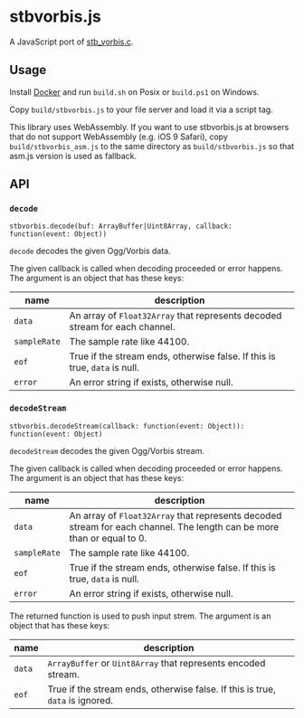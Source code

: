 # stbvorbis.js

A JavaScript port of [stb_vorbis.c](https://github.com/nothings/stb).

## Usage

Install [Docker](https://www.docker.com/) and run `build.sh` on Posix or `build.ps1` on Windows.

Copy `build/stbvorbis.js` to your file server and load it via a script tag.

This library uses WebAssembly. If you want to use stbvorbis.js at browsers that do not support WebAssembly (e.g. iOS 9 Safari), copy `build/stbvorbis_asm.js` to the same directory as `build/stbvorbis.js` so that asm.js version is used as fallback.

## API

### `decode`

```
stbvorbis.decode(buf: ArrayBuffer|Uint8Array, callback: function(event: Object))
```

`decode` decodes the given Ogg/Vorbis data.

The given callback is called when decoding proceeded or error happens. The argument is an object that has these keys:

| name | description |
| --- | --- |
| `data`       | An array of `Float32Array` that represents decoded stream for each channel. |
| `sampleRate` | The sample rate like 44100. |
| `eof`        | True if the stream ends, otherwise false. If this is true, `data` is null. |
| `error`      | An error string if exists, otherwise null. |

### `decodeStream`

```
stbvorbis.decodeStream(callback: function(event: Object)): function(event: Object)
```

`decodeStream` decodes the given Ogg/Vorbis stream.

The given callback is called when decoding proceeded or error happens. The argument is an object that has these keys:

| name | description |
| --- | --- |
| `data`       | An array of `Float32Array` that represents decoded stream for each channel. The length can be more than or equal to 0. |
| `sampleRate` | The sample rate like 44100. |
| `eof`        | True if the stream ends, otherwise false. If this is true, `data` is null. |
| `error`      | An error string if exists, otherwise null. |

The returned function is used to push input strem. The argument is an object that has these keys:

| name | description |
| --- | --- |
| `data` | `ArrayBuffer` or `Uint8Array` that represents encoded stream. |
| `eof`  | True if the stream ends, otherwise false. If this is true, `data` is ignored. |
